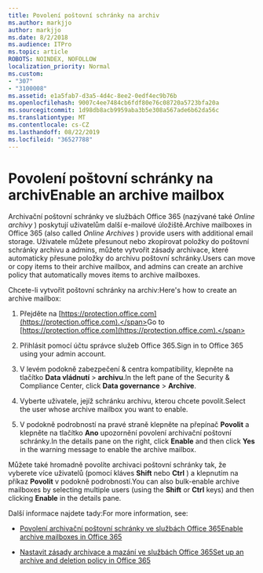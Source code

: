 ```yaml
---
title: Povolení poštovní schránky na archiv
ms.author: markjjo
author: markjjo
ms.date: 8/2/2018
ms.audience: ITPro
ms.topic: article
ROBOTS: NOINDEX, NOFOLLOW
localization_priority: Normal
ms.custom:
- "307"
- "3100008"
ms.assetid: e1a5fab7-d3a5-4d4c-8ee2-0edf4ec9b76b
ms.openlocfilehash: 9007c4ee7484cb6fdf80e76c08720a5723bfa20a
ms.sourcegitcommit: 1d98db8acb9959aba3b5e308a567ade6b62da56c
ms.translationtype: MT
ms.contentlocale: cs-CZ
ms.lasthandoff: 08/22/2019
ms.locfileid: "36527788"
---
```

# <a name="enable-an-archive-mailbox"></a><span data-ttu-id="8d2a8-102">Povolení poštovní schránky na archiv</span><span class="sxs-lookup"><span data-stu-id="8d2a8-102">Enable an archive mailbox</span></span>

<span data-ttu-id="8d2a8-103">Archivační poštovní schránky ve službách Office 365 (nazývané také *Online archivy* ) poskytují uživatelům další e-mailové úložiště.</span><span class="sxs-lookup"><span data-stu-id="8d2a8-103">Archive mailboxes in Office 365 (also called  *Online Archives*  ) provide users with additional email storage.</span></span> <span data-ttu-id="8d2a8-104">Uživatele můžete přesunout nebo zkopírovat položky do poštovní schránky archivu a admins, můžete vytvořit zásady archivace, které automaticky přesune položky do archivu poštovní schránky.</span><span class="sxs-lookup"><span data-stu-id="8d2a8-104">Users can move or copy items to their archive mailbox, and admins can create an archive policy that automatically moves items to archive mailboxes.</span></span>
  
<span data-ttu-id="8d2a8-105">Chcete-li vytvořit poštovní schránky na archiv:</span><span class="sxs-lookup"><span data-stu-id="8d2a8-105">Here's how to create an archive mailbox:</span></span>
  
1. <span data-ttu-id="8d2a8-106">Přejděte na [https://protection.office.com](https://protection.office.com).</span><span class="sxs-lookup"><span data-stu-id="8d2a8-106">Go to [https://protection.office.com](https://protection.office.com).</span></span>

2. <span data-ttu-id="8d2a8-107">Přihlásit pomocí účtu správce služeb Office 365.</span><span class="sxs-lookup"><span data-stu-id="8d2a8-107">Sign in to Office 365 using your admin account.</span></span>

3. <span data-ttu-id="8d2a8-108">V levém podokně zabezpečení &amp; centra kompatibility, klepněte na tlačítko **Data vládnutí** \> **archivu**.</span><span class="sxs-lookup"><span data-stu-id="8d2a8-108">In the left pane of the Security &amp; Compliance Center, click **Data governance** \> **Archive**.</span></span>

4. <span data-ttu-id="8d2a8-109">Vyberte uživatele, jejíž schránku archivu, kterou chcete povolit.</span><span class="sxs-lookup"><span data-stu-id="8d2a8-109">Select the user whose archive mailbox you want to enable.</span></span>

5. <span data-ttu-id="8d2a8-110">V podokně podrobností na pravé straně klepněte na přepínač **Povolit** a klepněte na tlačítko **Ano** upozornění povolení archivační poštovní schránky.</span><span class="sxs-lookup"><span data-stu-id="8d2a8-110">In the details pane on the right, click **Enable** and then click **Yes** in the warning message to enable the archive mailbox.</span></span>

<span data-ttu-id="8d2a8-111">Můžete také hromadně povolíte archivaci poštovní schránky tak, že vyberete více uživatelů (pomocí kláves **Shift** nebo **Ctrl** ) a klepnutím na příkaz **Povolit** v podokně podrobností.</span><span class="sxs-lookup"><span data-stu-id="8d2a8-111">You can also bulk-enable archive mailboxes by selecting multiple users (using the **Shift** or **Ctrl** keys) and then clicking **Enable** in the details pane.</span></span>
  
<span data-ttu-id="8d2a8-112">Další informace najdete tady:</span><span class="sxs-lookup"><span data-stu-id="8d2a8-112">For more information, see:</span></span>
  
- [<span data-ttu-id="8d2a8-113">Povolení archivační poštovní schránky ve službách Office 365</span><span class="sxs-lookup"><span data-stu-id="8d2a8-113">Enable archive mailboxes in Office 365</span></span>](https://support.office.com/article/enable-archive-mailboxes-in-the-office-365-security-compliance-center-268a109e-7843-405b-bb3d-b9393b2342ce)

- [<span data-ttu-id="8d2a8-114">Nastavit zásady archivace a mazání ve službách Office 365</span><span class="sxs-lookup"><span data-stu-id="8d2a8-114">Set up an archive and deletion policy in Office 365</span></span>](https://support.office.com/article/Set-up-an-archive-and-deletion-policy-for-mailboxes-in-your-Office-365-organization-ec3587e4-7b4a-40fb-8fb8-8aa05aeae2ce)
